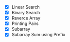- [x] Linear Search
- [x] Binary Search
- [x] Reverce Array
- [x] Printing Pairs
- [x] Subarray
- [x] Subarray Sum using Prefix
